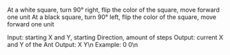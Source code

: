At a white square, turn 90° right, flip the color of the square, move forward one unit
At a black square, turn 90° left, flip the color of the square, move forward one unit

Input: starting X and Y, starting Direction, amount of steps
Output: current X and Y of the Ant
Output: X Y\n
Example: 0 0\n